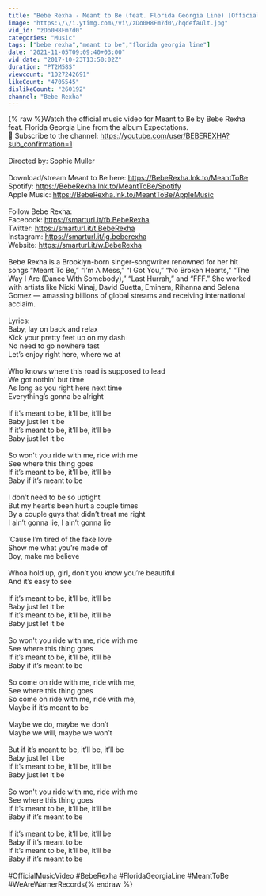 ```yaml
---
title: "Bebe Rexha - Meant to Be (feat. Florida Georgia Line) [Official Music Video]"
image: "https:\/\/i.ytimg.com\/vi\/zDo0H8Fm7d0\/hqdefault.jpg"
vid_id: "zDo0H8Fm7d0"
categories: "Music"
tags: ["bebe rexha","meant to be","florida georgia line"]
date: "2021-11-05T09:09:40+03:00"
vid_date: "2017-10-23T13:50:02Z"
duration: "PT2M58S"
viewcount: "1027242691"
likeCount: "4705545"
dislikeCount: "260192"
channel: "Bebe Rexha"
---
```

{% raw %}Watch the official music video for Meant to Be by Bebe Rexha feat. Florida Georgia Line from the album Expectations.<br />🔔 Subscribe to the channel: <a rel="nofollow" target="blank" href="https://youtube.com/user/BEBEREXHA?sub_confirmation=1">https://youtube.com/user/BEBEREXHA?sub_confirmation=1</a><br /><br />Directed by: Sophie Muller<br /><br />Download/stream Meant to Be here: <a rel="nofollow" target="blank" href="https://BebeRexha.lnk.to/MeantToBe">https://BebeRexha.lnk.to/MeantToBe</a><br />Spotify: <a rel="nofollow" target="blank" href="https://BebeRexha.lnk.to/MeantToBe/Spotify">https://BebeRexha.lnk.to/MeantToBe/Spotify</a><br />Apple Music: <a rel="nofollow" target="blank" href="https://BebeRexha.lnk.to/MeantToBe/AppleMusic">https://BebeRexha.lnk.to/MeantToBe/AppleMusic</a><br /><br />Follow Bebe Rexha:<br />Facebook: <a rel="nofollow" target="blank" href="https://smarturl.it/fb.BebeRexha">https://smarturl.it/fb.BebeRexha</a><br />Twitter: <a rel="nofollow" target="blank" href="https://smarturl.it/t.BebeRexha">https://smarturl.it/t.BebeRexha</a><br />Instagram: <a rel="nofollow" target="blank" href="https://smarturl.it/ig.beberexha">https://smarturl.it/ig.beberexha</a><br />Website: <a rel="nofollow" target="blank" href="https://smarturl.it/w.BebeRexha">https://smarturl.it/w.BebeRexha</a><br /><br />Bebe Rexha is a Brooklyn-born singer-songwriter renowned for her hit songs “Meant To Be,” “I’m A Mess,” “I Got You,” “No Broken Hearts,” “The Way I Are (Dance With Somebody),” “Last Hurrah,” and “FFF.” She worked with artists like Nicki Minaj, David Guetta, Eminem, Rihanna and Selena Gomez — amassing billions of global streams and receiving international acclaim. <br /><br />Lyrics:<br />Baby, lay on back and relax<br />Kick your pretty feet up on my dash<br />No need to go nowhere fast<br />Let’s enjoy right here, where we at<br /><br />Who knows where this road is supposed to lead<br />We got nothin’ but time<br />As long as you right here next time<br />Everything’s gonna be alright<br /><br />If it’s meant to be, it’ll be, it’ll be<br />Baby just let it be<br />If it’s meant to be, it’ll be, it’ll be<br />Baby just let it be<br /><br />So won't you ride with me, ride with me<br />See where this thing goes<br />If it’s meant to be, it’ll be, it’ll be<br />Baby if it’s meant to be<br /><br />I don’t need to be so uptight<br />But my heart’s been hurt a couple times<br />By a couple guys that didn’t treat me right<br />I ain’t gonna lie, I ain’t gonna lie<br /><br />‘Cause I’m tired of the fake love<br />Show me what you’re made of<br />Boy, make me believe<br /><br />Whoa hold up, girl, don’t you know you’re beautiful<br />And it’s easy to see<br /><br />If it’s meant to be, it’ll be, it’ll be<br />Baby just let it be<br />If it’s meant to be, it’ll be, it’ll be<br />Baby just let it be<br /><br />So won't you ride with me, ride with me<br />See where this thing goes<br />If it’s meant to be, it’ll be, it’ll be<br />Baby if it’s meant to be<br /><br />So come on ride with me, ride with me,<br />See where this thing goes<br />So come on ride with me, ride with me,<br />Maybe if it’s meant to be<br /><br />Maybe we do, maybe we don’t<br />Maybe we will, maybe we won’t<br /><br />But if it’s meant to be, it’ll be, it’ll be<br />Baby just let it be<br />If it’s meant to be, it’ll be, it’ll be<br />Baby just let it be<br /><br />So won't you ride with me, ride with me<br />See where this thing goes<br />If it’s meant to be, it’ll be, it’ll be<br />Baby if it’s meant to be<br /><br />If it’s meant to be, it’ll be, it’ll be<br />Baby if it’s meant to be<br />If it’s meant to be, it’ll be, it’ll be<br />Baby if it’s meant to be<br /><br />#OfficialMusicVideo #BebeRexha #FloridaGeorgiaLine #MeantToBe #WeAreWarnerRecords{% endraw %}
